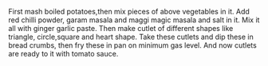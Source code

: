 First mash boiled potatoes,then mix pieces of above vegetables in it. Add red chilli powder, garam masala  and maggi magic masala and salt in it. Mix it all with ginger garlic paste. Then make cutlet of different shapes like triangle, circle,square and heart shape. Take these cutlets and dip these in bread crumbs, then fry these in pan on minimum gas level. And now cutlets are ready to it with tomato sauce.